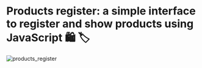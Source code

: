 # Products register: a simple interface to register and show products using JavaScript 🛍️ 🏷️

![products_register](https://github.com/samuelfilipefaria/products-register/assets/102987906/c7e2ac16-4b7a-4b59-ad2b-787058669cf2)

